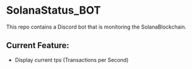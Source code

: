 # SolanaStatus_BOT

This repo contains a Discord bot that is monitoring the SolanaBlockchain.


## Current Feature:
- Display current tps (Transactions per Second)
